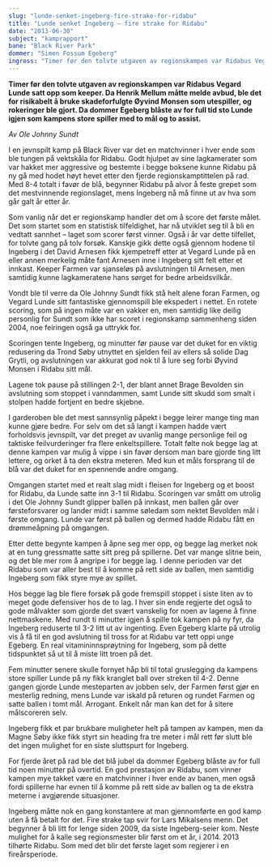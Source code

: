 ```yaml
---
slug: "lunde-senket-ingeberg-fire-strake-for-ridabu"
title: "Lunde senket Ingeberg – fire strake for Ridabu"
date: "2013-06-30"
subject: "kamprapport"
bane: "Black River Park"
dommer: "Simen Fossum Egeberg"
ingress: "Timer før den tolvte utgaven av regionskampen var Ridabus Vegard Lunde satt opp som keeper. Da Henrik Mellum måtte melde avbud, ble det for risikabelt å bruke skadeforfulgte Øyvind Monsen som utespiller, og rokeringer ble gjort. Da dommer Egeberg blåste av for full tid sto Lunde igjen som kampens store spiller med to mål og to assist."
---
```


**Timer før den tolvte utgaven av regionskampen var Ridabus Vegard Lunde satt opp som keeper. Da Henrik Mellum måtte melde avbud, ble det for risikabelt å bruke skadeforfulgte Øyvind Monsen som utespiller, og rokeringer ble gjort. Da dommer Egeberg blåste av for full tid sto Lunde igjen som kampens store spiller med to mål og to assist.**

*Av Ole Johnny Sundt*

I en jevnspilt kamp på Black River var det en matchvinner i hver ende som ble tungen på vektskåla for Ridabu. Godt hjulpet av sine lagkamerater som var hakket mer aggressive og bestemte i begge boksene kunne Ridabu på ny gå med hodet høyt hevet etter den fjerde regionskamptittelen på rad. Med 8-4 totalt i favør de blå, begynner Ridabu på alvor å feste grepet som det mestvinnende regionslaget, mens Ingeberg nå må finne ut av hva som går galt år etter år.

Som vanlig når det er regionskamp handler det om å score det første målet. Det som startet som en statistisk tilfeldighet, har nå utviklet seg til å bli en vedtatt sannhet – laget som scorer først vinner. Også i år var dette tilfellet, for tolvte gang på tolv forsøk. Kanskje gikk dette også gjennom hodene til Ingeberg i det David Arnesen fikk kjempetreff etter at Vegard Lunde på en eller annen merkelig måte fant Arnesen inne i Ingeberg sitt felt etter et innkast. Keeper Farmen var sjanseløs på avslutningen til Arnesen, men samtidig kunne lagkameratene hans sørget for bedre arbeidsvilkår.

Vondt ble til verre da Ole Johnny Sundt fikk stå helt alene foran Farmen, og Vegard Lunde sitt fantastiske gjennomspill ble ekspedert i nettet. En rotete scoring, som på ingen måte var en vakker en, men samtidig like deilig personlig for Sundt som ikke har scoret i regionskamp sammenheng siden 2004, noe feiringen også ga uttrykk for.

Scoringen tente Ingeberg, og minutter før pause var det duket for en viktig redusering da Trond Søby utnyttet en sjelden feil av ellers så solide Dag Grytli, og avslutningen var akkurat god nok til å lure seg forbi Øyvind Monsen i Ridabu sitt mål.

Lagene tok pause på stillingen 2-1, der blant annet Brage Bevolden sin avslutning som stoppet i vanndammen, samt Lunde sitt skudd som smalt i stolpen hadde fortjent en bedre skjebne.

I garderoben ble det mest sannsynlig påpekt i begge leirer mange ting man kunne gjøre bedre. For selv om det så langt i kampen hadde vært forholdsvis jevnspilt, var det preget av uvanlig mange personlige feil og taktiske feilvurderinger fra flere enkeltspillere. Totalt følte nok begge lag at denne kampen var mulig å vippe i sin favør dersom man bare gjorde ting litt lettere, og orket å ta den ekstra meteren. Med kun et måls forsprang til de blå var det duket for en spennende andre omgang.

Omgangen startet med et realt slag midt i fleisen for Ingeberg og et boost for Ridabu, da Lunde satte inn 3-1 til Ridabu. Scoringen var smått om utrolig i det Ole Johnny Sundt glipper ballen på innkast, men ballen går over førsteforsvarer og lander midt i samme søledam som nektet Bevolden mål i første omgang. Lunde var først på ballen og dermed hadde Ridabu fått en drømmeåpning på omgangen.

Etter dette begynte kampen å åpne seg mer opp, og begge lag merket nok at en tung gressmatte satte sitt preg på spillerne. Det var mange slitne bein, og det ble mer rom å angripe i for begge lag. I denne perioden var det Ridabu som var aller best til å komme på rett side av ballen, men samtidig Ingeberg som fikk styre mye av spillet.

Hos begge lag ble flere forsøk på gode fremspill stoppet i siste liten av to meget gode defensiver hos de to lag. I hver sin ende regjerte det også to gode målvakter som gjorde det svært vanskelig for noen av lagene å finne nettmaskene. Med rundt ti minutter igjen å spille tok kampen på ny fyr, da Ingeberg reduserte til 3-2 litt ut av ingenting. Even Egeberg klarte på utrolig vis å få til en god avslutning til tross for at Ridabu var tett oppi unge Egeberg. En real vitamininnsprøytning for Ingeberg, som på dette tidspunktet så ut til å miste litt troen på det.

Fem minutter senere skulle fornyet håp bli til total gruslegging da kampens store spiller Lunde på ny fikk kranglet ball over streken til 4-2. Denne gangen gjorde Lunde mesteparten av jobben selv, der Farmen først gjør en mesterlig redning, mens Lunde var iskald på returen og rundet Farmen og satte ballen i tomt mål. Arrogant. Enkelt når man kan det for å sitere målscoreren selv.

Ingeberg fikk et par brukbare muligheter helt på tampen av kampen, men da Magne Søby ikke fikk styrt sin heading fra tre meter i mål rett før slutt ble det ingen mulighet for en siste sluttspurt for Ingeberg.

For fjerde året på rad ble det blå jubel da dommer Egeberg blåste av for full tid noen minutter på overtid. En god prestasjon av Ridabu, som vinner kampen mye takket være en matchvinner i hver ende av banen, men også fordi spillerne har evnen til å komme på rett side av ballen og ta de ekstra meterne i avgjørende situasjoner.

Ingeberg måtte nok en gang konstantere at man gjennomførte en god kamp uten å få betalt for det. Fire strake tap svir for Lars Mikalsens menn. Det begynner å bli litt for lenge siden 2009, da siste Ingeberg-seier kom. Neste mulighet for å kalle seg regionsmester blir først om et år, i 2014. 2013 tilhørte Ridabu. Som med det blir det første laget som regjerer i en fireårsperiode.